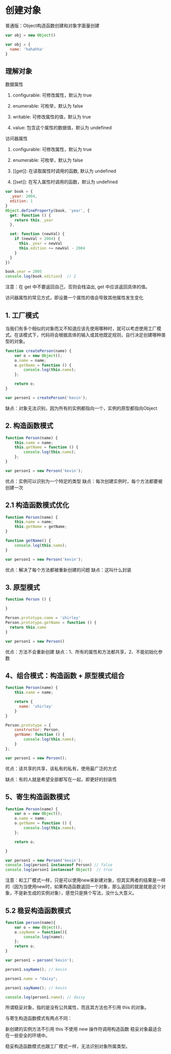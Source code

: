 # 创建对象

普通版：Object构造函数创建和对象字面量创建

```js
var obj = new Object()

var obj = {
  name: 'hahahha'
}
```

## 理解对象

数据属性

1. configurable: 可修改属性，默认为 true

2. enumerable: 可枚举，默认为 false

3. writable: 可修改属性的值，默认为 true

4. value: 包含这个属性的数据值，默认为 undefined

访问器属性

1. configurable: 可修改属性，默认为 true

2. enumerable: 可枚举，默认为 false

3. [[get]]: 在读取属性时调用的函数, 默认为 undefined

4. [[set]]: 在写入属性时调用的函数，默认为 undefined

```js
var book = {
  _year: 2004,
  edition: 1
}
Object.defineProperty(book, 'year', {
  get: function () {
    return this._year
  },

  set: function (newVal) {
    if (newVal > 2004) {
      this._year = newVal
      this.edition += newVal - 2004
    }
  }
})

book.year = 2005
console.log(book.edition)  // 2
```

注意：在 get 中不要返回自己，否则会栈溢出, get 中应该返回具体的值。

访问器属性的常见方式，即设置一个属性的值会导致其他属性发生变化

## 1. 工厂模式

当我们有多个相似的对象而又不知道应该先使用哪种时，就可以考虑使用工厂模式。在该模式下，代码将会根据具体的输入或其他既定规则，自行决定创建哪种类型的对象。

```js
function createPerson(name) {
    var o = new Object();
    o.name = name;
    o.getName = function () {
        console.log(this.name);
    };

    return o;
}

var person1 = createPerson('kevin');
```

缺点：对象无法识别，因为所有的实例都指向一个，实例的原型都指向Object

## 2. 构造函数模式

```js
function Person(name) {
    this.name = name;
    this.getName = function () {
        console.log(this.name);
    };
}

var person1 = new Person('kevin');
```

优点：实例可以识别为一个特定的类型
缺点：每次创建实例时，每个方法都要被创建一次

## 2.1 构造函数模式优化

```js
function Person(name) {
    this.name = name;
    this.getName = getName;
}

function getName() {
    console.log(this.name);
}

var person1 = new Person('kevin');
```

优点：解决了每个方法都被重新创建的问题
缺点：这叫什么封装

## 3. 原型模式

```js
function Person () {

}

Person.prototype.name = 'shirley'
Person.prototype.getName = function () {
  return this.name
}

var person1 = new Person()
```

优点：方法不会重新创建
缺点：1、所有的属性和方法都共享，2、不能初始化参数

## 4、组合模式：构造函数 + 原型模式组合

```js
function Person(name) {
    this.name = name;

    return {
      name: 'shirley'
    }
}

Person.prototype = {
    constructor: Person,
    getName: function () {
        console.log(this.name);
    }
};

var person1 = new Person();
```

优点：该共享的共享，该私有的私有，使用最广泛的方式

缺点：有的人就是希望全部都写在一起，即更好的封装性

## 5、寄生构造函数模式

```js
function Person(name) {
    var o = new Object();
    o.name = name;
    o.getName = function () {
        console.log(this.name);
    };

    return o;

}

var person1 = new Person('kevin');
console.log(person1 instanceof Person) // false
console.log(person1 instanceof Object)  // true
```

注意：和工厂模式一样，只是可以使用new来新建对象，但其实两者的结果是一样的（因为当使用new时，如果构造函数返回一个对象，那么返回的就是就是这个对象，不是新生成的实例对象），感觉只是换个写法，没什么大意义。

## 5.2 稳妥构造函数模式

```js
function person(name){
    var o = new Object();
    o.sayName = function(){
        console.log(name);
    };
    return o;
}

var person1 = person('kevin');

person1.sayName(); // kevin

person1.name = "daisy";

person1.sayName(); // kevin

console.log(person1.name); // daisy
```

所谓稳妥对象，指的是没有公共属性，而且其方法也不引用 this 的对象。

与寄生构造函数模式有两点不同：

新创建的实例方法不引用 this
不使用 new 操作符调用构造函数
稳妥对象最适合在一些安全的环境中。

稳妥构造函数模式也跟工厂模式一样，无法识别对象所属类型。
